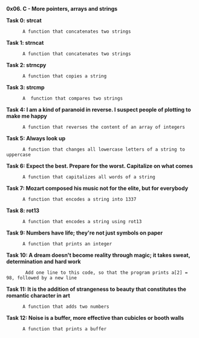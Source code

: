 
**0x06. C - More pointers, arrays and strings**


**Task 0: strcat**
          
          A function that concatenates two strings


**Task 1: strncat**

          A function that concatenates two strings


**Task 2: strncpy**

          A function that copies a string

**Task 3: strcmp**

          A  function that compares two strings

**Task 4: I am a kind of paranoid in reverse. I suspect people of plotting to make me happy**

          A function that reverses the content of an array of integers

**Task 5: Always look up**

          A function that changes all lowercase letters of a string to uppercase


**Task 6: Expect the best. Prepare for the worst. Capitalize on what comes**

          A function that capitalizes all words of a string


**Task 7: Mozart composed his music not for the elite, but for everybody** 
          
          A function that encodes a string into 1337


**Task 8: rot13**
 
          A function that encodes a string using rot13

**Task 9: Numbers have life; they're not just symbols on paper**

          A function that prints an integer

**Task 10: A dream doesn't become reality through magic; it takes sweat, determination and hard work**

           Add one line to this code, so that the program prints a[2] = 98, followed by a new line

**Task 11: It is the addition of strangeness to beauty that constitutes the romantic character in art**

          A function that adds two numbers

**Task 12: Noise is a buffer, more effective than cubicles or booth walls**

          A function that prints a buffer


